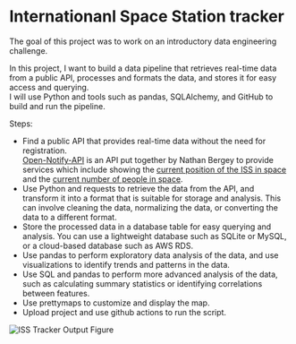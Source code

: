 # Internationanl Space Station tracker

The goal of this project was to work on an introductory data engineering challenge.  

In this project, I want to build a data pipeline that retrieves real-time data from a public API, processes and formats the data, and stores it for easy access and querying.  
I will use Python and tools such as pandas, SQLAlchemy, and GitHub to build and run the pipeline.  

Steps:  
- Find a public API that provides real-time data without the need for registration.  
    [Open-Notify-API](!http://open-notify.org/Open-Notify-API/) is an API put together by Nathan Bergey to provide services which include showing the [current position of the ISS in space](!http://api.open-notify.org/iss-now.json) and the [current number of people in space](!http://api.open-notify.org/astros.json).
- Use Python and requests to retrieve the data from the API, and transform it into a format that is suitable for storage and analysis. This can involve cleaning the data, normalizing the data, or converting the data to a different format.  
- Store the processed data in a database table for easy querying and analysis. You can use a lightweight database such as SQLite or MySQL, or a cloud-based database such as AWS RDS.  
- Use pandas to perform exploratory data analysis of the data, and use visualizations to identify trends and patterns in the data.  
- Use SQL and pandas to perform more advanced analysis of the data, such as calculating summary statistics or identifying correlations between features.  
- Use prettymaps to customize and display the map.  
- Upload project and use github actions to run the script.  


![ISS Tracker Output Figure](https://github.com/lagom-QB/ISS-Tracker/raw/main/.github/workflows/output-figure/output.png)
